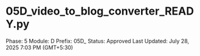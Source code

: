 # 05D_video_to_blog_converter_READY.py

Phase: 5
Module: D
Prefix: 05D_
Status: Approved
Last Updated: July 28, 2025 7:03 PM (GMT+5:30)